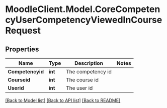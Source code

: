 # MoodleClient.Model.CoreCompetencyUserCompetencyViewedInCourseRequest

## Properties

Name | Type | Description | Notes
------------ | ------------- | ------------- | -------------
**Competencyid** | **int** | The competency id | 
**Courseid** | **int** | The course id | 
**Userid** | **int** | The user id | 

[[Back to Model list]](../README.md#documentation-for-models) [[Back to API list]](../README.md#documentation-for-api-endpoints) [[Back to README]](../README.md)

